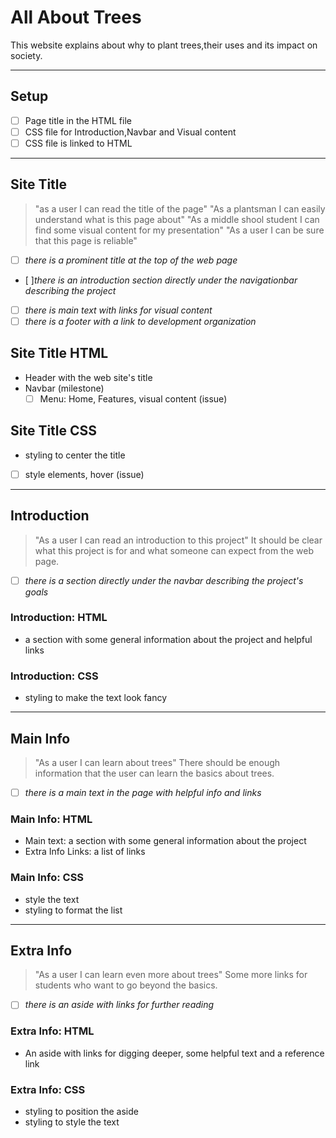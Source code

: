 # All About Trees

<!---only `must have` user stories need to be in the development strategy --->

This website explains about why to plant trees,their uses and its impact on
society.

---

## Setup

- [ ] Page title in the HTML file
- [ ] CSS file for Introduction,Navbar and Visual content
- [ ] CSS file is linked to HTML

---

<!--
  all issues for this user story have a `for: site title` label

  this section can be copy-pasted into an issue on the project board

  you can add more labels to these issues (`html`, `css`, `documentation`, ...)
-->

<!-- issue title -->

## Site Title

<!-- user story -->

> "as a user I can read the title of the page"
> "As a plantsman I can easily understand what is this page about"
>"As a middle shool student I can find some visual content for my presentation"
>"As a user I can be sure that this page is reliable"

<!-- detailed description -->

<!--The site needs a clear title that's easy to read at the top of the page.-->

<!-- acceptance criteria -->

- [ ] _there is a prominent title at the top of the web page_
- [ ]_there is an introduction section directly under the navigationbar
  describing the project_
- [ ] _there is main text with links for visual content_
- [ ] _there is a footer with a link to development organization_
<!-- code you think you will need -->

## Site Title HTML

- Header with the web site's title
- Navbar (milestone)
  - [ ] Menu: Home, Features, visual content (issue)

## Site Title CSS

- styling to center the title
- [ ] style elements, hover (issue)
---

## Introduction

> "As a user I can read an introduction to this project"
It should be clear what this project is for and what someone can expect from the
web page.
- [ ] _there is a section directly under the navbar describing the project's
      goals_

### Introduction: HTML

- a section with some general information about the project and helpful links

### Introduction: CSS

- styling to make the text look fancy
---

## Main Info

> "As a user I can learn about trees"
There should be enough information that the user can learn the basics about
trees.
- [ ] _there is a main text in the page with helpful info and links_

### Main Info: HTML

- Main text: a section with some general information about the project
- Extra Info Links: a list of links

### Main Info: CSS

- style the text
- styling to format the list
---

## Extra Info

> "As a user I can learn even more about trees"
Some more links for students who want to go beyond the basics.
- [ ] _there is an aside with links for further reading_

### Extra Info: HTML

- An aside with links for digging deeper, some helpful text and a reference link

### Extra Info: CSS

- styling to position the aside
- styling to style the text
